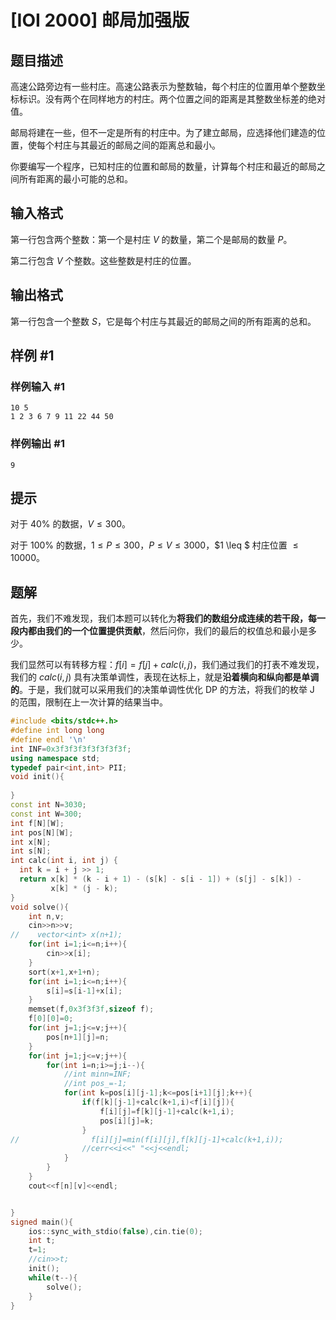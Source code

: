 # [IOI 2000] 邮局加强版

## 题目描述

高速公路旁边有一些村庄。高速公路表示为整数轴，每个村庄的位置用单个整数坐标标识。没有两个在同样地方的村庄。两个位置之间的距离是其整数坐标差的绝对值。

邮局将建在一些，但不一定是所有的村庄中。为了建立邮局，应选择他们建造的位置，使每个村庄与其最近的邮局之间的距离总和最小。

你要编写一个程序，已知村庄的位置和邮局的数量，计算每个村庄和最近的邮局之间所有距离的最小可能的总和。

## 输入格式

第一行包含两个整数：第一个是村庄 $V$ 的数量，第二个是邮局的数量 $P$。

第二行包含 $V$ 个整数。这些整数是村庄的位置。

## 输出格式

第一行包含一个整数 $S$，它是每个村庄与其最近的邮局之间的所有距离的总和。

## 样例 #1

### 样例输入 #1

```
10 5 
1 2 3 6 7 9 11 22 44 50
```

### 样例输出 #1

```
9
```

## 提示

对于 $40\%$ 的数据，$V \leq 300$。

对于 $100\%$ 的数据，$1 \leq P \leq 300$，$P \leq V  \leq 3000$，$1 \leq $ 村庄位置 $\leq 10000$。

## 题解
首先，我们不难发现，我们本题可以转化为**将我们的数组分成连续的若干段，每一段内都由我们的一个位置提供贡献**，然后问你，我们的最后的权值总和最小是多少。

我们显然可以有转移方程：$f[i]=f[j]+calc(i,j)$，我们通过我们的打表不难发现，我们的 $calc(i,j)$ 具有决策单调性，表现在达标上，就是**沿着横向和纵向都是单调的**。于是，我们就可以采用我们的决策单调性优化 DP 的方法，将我们的枚举 J 的范围，限制在上一次计算的结果当中。

```cpp
#include <bits/stdc++.h>
#define int long long
#define endl '\n'
int INF=0x3f3f3f3f3f3f3f3f;
using namespace std;
typedef pair<int,int> PII;
void init(){
    
}
const int N=3030;
const int W=300;
int f[N][W];
int pos[N][W];
int x[N];
int s[N];
int calc(int i, int j) {
  int k = i + j >> 1;
  return x[k] * (k - i + 1) - (s[k] - s[i - 1]) + (s[j] - s[k]) -
         x[k] * (j - k);
}
void solve(){
    int n,v;
    cin>>n>>v;
//    vector<int> x(n+1);
    for(int i=1;i<=n;i++){
        cin>>x[i];
    }
    sort(x+1,x+1+n);
    for(int i=1;i<=n;i++){
        s[i]=s[i-1]+x[i];
    }
    memset(f,0x3f3f3f,sizeof f);
    f[0][0]=0;
    for(int j=1;j<=v;j++){
        pos[n+1][j]=n;
    }
    for(int j=1;j<=v;j++){
        for(int i=n;i>=j;i--){
            //int minn=INF;
            //int pos_=-1;
            for(int k=pos[i][j-1];k<=pos[i+1][j];k++){
                if(f[k][j-1]+calc(k+1,i)<f[i][j]){
                    f[i][j]=f[k][j-1]+calc(k+1,i);
                    pos[i][j]=k;
                }
//                f[i][j]=min(f[i][j],f[k][j-1]+calc(k+1,i));
                //cerr<<i<<" "<<j<<endl;
            }
        }
    }
    cout<<f[n][v]<<endl;


}
signed main(){
    ios::sync_with_stdio(false),cin.tie(0);
    int t;
    t=1;
    //cin>>t;
    init();
    while(t--){
        solve();
    }
}
```